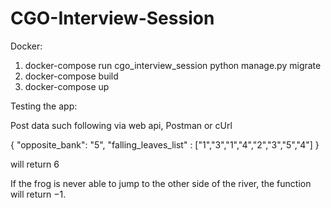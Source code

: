 # CGO-Interview-Session

Docker:
1. docker-compose run cgo_interview_session python manage.py migrate
2. docker-compose build
3. docker-compose up

Testing the app:

Post data such following via web api, Postman or cUrl

{
"opposite_bank": "5",
"falling_leaves_list" : ["1","3","1","4","2","3","5","4"]
}

will return 6 

If the frog is never able to jump to the other side of the river, the function will return −1. 
